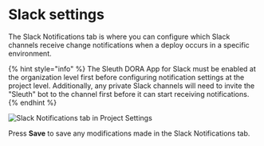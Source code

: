 # Slack settings

The Slack Notifications tab is where you can configure which Slack channels receive change notifications when a deploy occurs in a specific environment.

{% hint style="info" %}
The Sleuth DORA App for Slack must be enabled at the organization level first before configuring notification settings at the project level. Additionally, any private Slack channels will need to invite the "Sleuth" bot to the channel first before it can start receiving notifications.
{% endhint %}

![Slack Notifications tab in Project Settings](../../.gitbook/assets/slack\_notifications.png)

Press **Save** to save any modifications made in the Slack Notifications tab.
